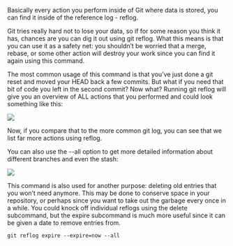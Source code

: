
Basically every action you perform inside of Git where data is stored, you can find it inside of the reference log - reflog.

Git tries really hard not to lose your data, so if for some reason you think it has, chances are you can dig it out using git reflog. What this means is that you can use it as a safety net: you shouldn’t be worried that a merge, rebase, or some other action will destroy your work since you can find it again using this command.

The most common usage of this command is that you’ve just done a git reset and moved your HEAD back a few commits. But what if you need that bit of code you left in the second commit? Now what? Running git reflog will give you an overview of ALL actions that you performed and could look something like this:

![](https://cdn.fs.teachablecdn.com/ADNupMnWyR7kCWRvm76Laz/resize=width:1000/https://www.filepicker.io/api/file/fP5Rrqv0R3O0WiAHxhLg)

Now, if you compare that to the more common git log, you can see that we list far more actions using reflog.

You can also use the --all option to get more detailed information about different branches and even the stash:

![](https://cdn.fs.teachablecdn.com/ADNupMnWyR7kCWRvm76Laz/resize=width:1000/https://www.filepicker.io/api/file/a5N8AYwOQAaCWGF3U1su)

This command is also used for another purpose: deleting old entries that you won’t need anymore. This may be done to conserve space in your repository, or perhaps since you want to take out the garbage every once in a while. You could knock off individual reflogs using the delete subcommand, but the expire subcommand is much more useful since it can be given a date to remove entries from.
```
git reflog expire --expire=now --all
```